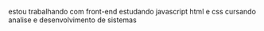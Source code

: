 estou trabalhando com front-end
estudando javascript html e css
cursando analise e desenvolvimento de sistemas
